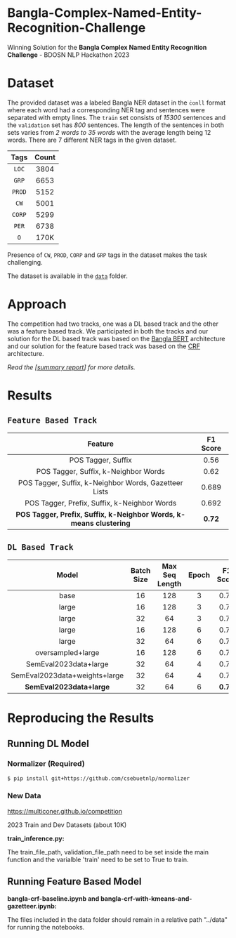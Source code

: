 # Bangla-Complex-Named-Entity-Recognition-Challenge

Winning Solution for the **Bangla Complex Named Entity Recognition Challenge** - BDOSN NLP Hackathon 2023

# **Dataset**

The provided dataset was a labeled Bangla NER dataset in the `ċonll` format where each word had a corresponding NER tag and sentences were separated with empty lines. The `train` set consists of *15300* sentences and the `validation` set has *800* sentences. The length of the sentences in both sets varies from *2 words to 35 words* with the average length being 12 words. There are 7 different NER tags in the given dataset.

| Tags | Count |
|:----:|:-----:|
|  `LOC` |  3804 |
|  `GRP` |  6653 |
| `PROD` |  5152 |
|  `CW`  |  5001 |
| `CORP` |  5299 |
|  `PER` |  6738 |
|   `O`  |  170K |

Presence of `CW`, `PROD`, `CORP` and `GRP` tags in the dataset makes the task challenging.

The dataset is available in the [`data`](/data/) folder.

# **Approach**

The competition had two tracks, one was a DL based track and the other was a feature based track. We participated in both the tracks and our solution for the DL based track was based on the [Bangla BERT](https://github.com/csebuetnlp/banglabert) architecture and our solution for the feature based track was based on the [CRF](https://en.wikipedia.org/wiki/Conditional_random_field) architecture.

*Read the [[summary report](BUET_Semantic_Shenanigans_Report_1430.pdf)] for more details.*

# **Results**

## `Feature Based Track`

|                              Feature                                  |    F1 Score   |
|:----------------------------------------------------------------:     |:-------------:|
|                        POS Tagger, Suffix                             |     0.56      |
|               POS Tagger, Suffix, k-Neighbor Words                    |     0.62      |
|       POS Tagger, Suffix, k-Neighbor Words, Gazetteer Lists           |     0.689     |
|           POS Tagger, Prefix, Suffix, k-Neighbor Words                |     0.692     |
| **POS Tagger, Prefix, Suffix, k-Neighbor Words, k-means clustering**  |   **0.72**    |

## `DL Based Track`

| **Model**                     | **Batch Size** | **Max Seq Length** | **Epoch** | **F1 Score** |
|:-----------------------------:|:--------------:|:------------------:|:---------:|:-------------:|
| base                          | 16             | 128                | 3         | 0.73          |
| large                         | 16             | 128                | 3         | 0.77          |
| large                         | 32             | 64                 | 3         | 0.76          |
| large                         | 16             | 128                | 6         | 0.78          |
| large                         | 32             | 64                 | 6         | 0.79          |
| oversampled+large             | 16             | 128                | 6         | 0.78          |
| SemEval2023data+large         | 32             | 64                 | 4         | 0.78          |
| SemEval2023data+weights+large | 32             | 64                 | 4         | 0.74          |
| **SemEval2023data+large**         | 32             | 64                 | 6         | **0.79**          |


# **Reproducing the Results**

## Running DL Model

### Normalizer (Required)
``` 
$ pip install git+https://github.com/csebuetnlp/normalizer
```
### New Data
https://multiconer.github.io/competition

2023 Train and Dev Datasets (about 10K)


**train_inference.py:**

The train_file_path, validation_file_path need to be set inside the main function and the varialble 'train' need to be set to True to train.

## Running Feature Based Model

**bangla-crf-baseline.ipynb and bangla-crf-with-kmeans-and-gazetteer.ipynb:**


The files included in the data folder should remain in a relative path "../data" for running the notebooks.
